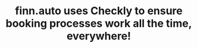 ---
title: "finn.auto uses Checkly to ensure booking processes work all the time, everywhere!"
description: >-
  <a href="https://finn.auto" target="_blank">finn.auto</a> provides you with easy and flexible access to vehicles. You either sign up for a new car subscription or buy a used car online and have your dream model delivered to your home—a real e-commerce experience. finn.auto tests and monitors with Checkly to make sure all processes are working all the time seamlessly everywhere.
logo: '/case-studies/hero_logo.svg'
problem:
  label: The Problem
  title: Ensure the money-making process works
  description1: >-
    finn.auto makes getting you access to your dream car as easy as ordering shoes online. The Munich-based startup is one of the leading car subscription platforms expanding rapidly internationally. Therefore, finn.auto relies on a super modern technology stack with Next.js and Vercel for hosting, Gitlab for code and Sentry to monitor the application stack.
  description2: >-
    finn.auto makes getting you access to your dream car as easy as ordering shoes online. The Munich-based startup is one of the leading car subscription platforms expanding rapidly internationally. Therefore, finn.auto relies on a super modern technology stack with Next.js and Vercel for hosting, Gitlab for code and Sentry to monitor the application stack.
  logos:
    - src: '/case-studies/checkly_logo.svg'
      alt: "checkly logo"
    - src: '/case-studies/nextjs-logo.svg'
      alt: "nextjs logo"
    - src: '/case-studies/vercel-logo.svg'
      alt: "vercel logo"
    - src: '/case-studies/gitlab-logo.svg'
      alt: "gitlab logo"
    - src: '/case-studies/sentry-logo.svg'
      alt: "sentry logo"
quote:
  author: Andreas Wixler
  role: 'CTO & Co-Founder of finn.auto'
  avatar: "/case-studies/andreas@2x.png"
  description: >-
    Checkly is super easy to use and fits perfectly in our toolchain. We monitor our Vercel projects on preview and production to catch issues earlier and we can trust that we are the first ones to know about problems in production. A nice side effect is that we were able to replace 3 different solutions for testing, monitoring, and alerting with Checkly.
solution:
  label: The Solution
  title: Continuous monitoring on preview and deploy with Checkly
  image: '/case-studies/macbook-finnauto@2x.png'
  description: >-
    It became apparent that finn.auto needed a better approach for active monitoring to stay ahead of issues. “Our tech platform is our building block to be able to bring ten-thousands of cars on the streets. It is super crucial that the customer processes work all the time, especially the booking flow. I call that the money-making process.” says Andreas Wixler, CTO. finn.auto started looking for a highly reliable solution that could monitor the customer processes from end user perspective, and, most importantly, would fit in the development toolchain of the cross-functional teams. <br/>
    As a heavy Vercel customer finn.auto discovered Checkly in the Vercel marketplace and enabled the integration with a few clicks. The teams saw value in the auto-generated browser checks that scan for example the console log for JavaScript errors on each deployment.<br/>
    In the following days, the teams wrote more end-to-end scripts with Playwright to run on each deployment thanks to the Vercel integration and on scheduled intervals. In addition, the teams created fully-fledged HTTP requests to monitor crucial booking and payment APIs, constantly. After a two-week evaluation the team was convinced to move all active monitoring to Checkly.
result:
  label: The result
  title: Higher reliability with less effort
  description: >-
    After implementing Checkly, the teams quickly saw massive improvements. The engineers were able to triple the number of E2E checks to increase the test coverage. Compared to the in-house solution, the false-failure rate decreased by 80%, giving the teams back confidence in their testing and monitoring. As a result, the user-reported issues have reduced significantly as the teams can test earlier, more reliable, and monitor user experience in short intervals in all international target regions. “Checkly is super easy to use and fits perfectly in our toolchain. We monitor our Vercel projects on preview and production to catch issues earlier, and we can trust that we are the first ones to know about problems in production. A nice side effect is that we were able to replace three different solutions for testing, monitoring, and alerting with Checkly”, says Andreas. finn.auto’s laser focus on performance and customer experience pays off. Only one year after the launch the startup counts more than 1000 active subscriptions and an outstanding rating of 4.7 on Trustpilot. 
---